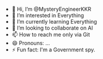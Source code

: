 - 👋 Hi, I’m @MysteryEngineerKKR
- 👀 I’m interested in Everything
- 🌱 I’m currently learning Everything
- 💞️ I’m looking to collaborate on AI
- 📫 How to reach me only via Git
- 😄 Pronouns: ...
- ⚡ Fun fact: I'm a Government spy.

<!---
MysteryEngineerKKR/MysteryEngineerKKR is a ✨ special ✨ repository because its `README.md` (this file) appears on your GitHub profile.
You can click the Preview link to take a look at your changes.
--->
